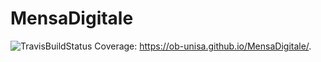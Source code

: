 # MensaDigitale
![TravisBuildStatus](https://www.travis-ci.com/OB-UNISA/MensaDigitale.svg?token=DRwbyQ7m4WitXGz6KtsW&branch=main)
Coverage:  https://ob-unisa.github.io/MensaDigitale/.
